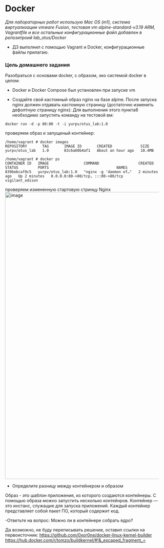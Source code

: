 # Docker

*Для лабораторных работ использую Mac OS (m1), система виртуализации vmware Fusion, тестовая vm alpine-standard-v3.19 ARM, Vagrantfile и все остальные конфигурационные файл добавлен в репозитроий lab_otus/Docker*

- ДЗ выполнил с помощью Vagrant и Docker, конфигурационные файлы прилагаю.

### Цель домашнего задания
Разобраться с основами docker, с образом, эко системой docker в целом:

- Docker и Docker Compose был установлен при запуске vm

- Создайте свой кастомный образ nginx на базе alpine. После запуска nginx должен отдавать кастомную страницу (достаточно изменить дефолтную страницу nginx):
  Для выполнения этого пункта6 необходимо запустить команду на тестовой вм:
```
docker run -d -p 80:80 -t -i yurpv/otus_lab:1.0
```
проверяем образ и запущеный контейнер:
```
/home/vagrant # docker images
REPOSITORY       TAG       IMAGE ID       CREATED             SIZE
yurpv/otus_lab   1.0       83c6a60b4af1   About an hour ago   10.4MB

/home/vagrant # docker ps
CONTAINER ID   IMAGE                COMMAND                  CREATED         STATUS         PORTS                               NAMES
839bebcaf0c5   yurpv/otus_lab:1.0   "nginx -g 'daemon of…"   2 minutes ago   Up 2 minutes   0.0.0.0:80->80/tcp, :::80->80/tcp   vigilant_edison
```

проверяем измененную стартовую стринцу Nginx
<img width="941" alt="image" src="https://github.com/yurpv/lab_otus/assets/162872411/32e762dd-b6c3-4f72-b4f6-7c97ae7da080">

- Определите разницу между контейнером и образом

Образ - это шаблон приложения, из которого создаются контейнеры. С помощью образа можно запустить несколько контейнров.
Контейнер — это инстанс, служащие для запуска приложений. Каждый контейнер представляет собой пакет ПО, который содержит код.

-Ответьте на вопрос: Можно ли в контейнере собрать ядро?

Да возможно, не буду переписывать решение, оставил ссылки на первоисточник:
https://github.com/0xor0ne/docker-linux-kernel-builder
https://hub.docker.com/r/tomzo/buildkernel/#!&_escaped_fragment_=
